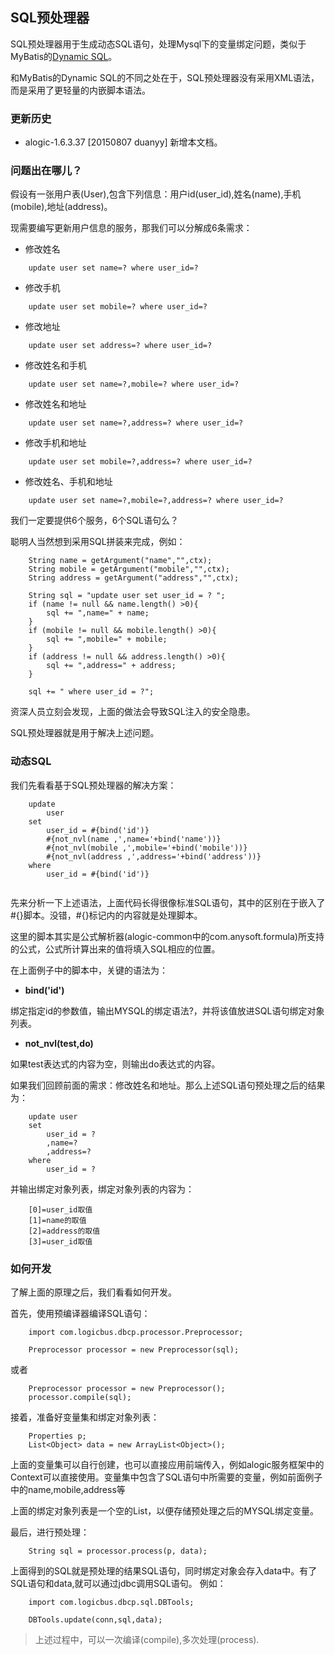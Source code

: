 ## SQL预处理器

SQL预处理器用于生成动态SQL语句，处理Mysql下的变量绑定问题，类似于MyBatis的[Dynamic SQL](http://mybatis.github.io/mybatis-3/dynamic-sql.html)。

和MyBatis的Dynamic SQL的不同之处在于，SQL预处理器没有采用XML语法，而是采用了更轻量的内嵌脚本语法。

### 更新历史
- alogic-1.6.3.37 [20150807 duanyy] 新增本文档。

### 问题出在哪儿？

假设有一张用户表(User),包含下列信息：用户id(user_id),姓名(name),手机(mobile),地址(address)。

现需要编写更新用户信息的服务，那我们可以分解成6条需求：

* 修改姓名
```
	update user set name=? where user_id=?
```
* 修改手机
```
	update user set mobile=? where user_id=?
```
* 修改地址
```
	update user set address=? where user_id=?
```
* 修改姓名和手机
```
	update user set name=?,mobile=? where user_id=?
```
* 修改姓名和地址
```
	update user set name=?,address=? where user_id=?
```
* 修改手机和地址
```
	update user set mobile=?,address=? where user_id=?
```
* 修改姓名、手机和地址
```
	update user set name=?,mobile=?,address=? where user_id=?
```

我们一定要提供6个服务，6个SQL语句么？

聪明人当然想到采用SQL拼装来完成，例如：
```
	String name = getArgument("name","",ctx);
	String mobile = getArgument("mobile","",ctx);
	String address = getArgument("address","",ctx);
	
	String sql = "update user set user_id = ? ";
	if (name != null && name.length() >0){
		sql += ",name=" + name;
	}
	if (mobile != null && mobile.length() >0){
		sql += ",mobile=" + mobile;
	}
	if (address != null && address.length() >0){
		sql += ",address=" + address;
	}	
	
	sql += " where user_id = ?";	
```
资深人员立刻会发现，上面的做法会导致SQL注入的安全隐患。

SQL预处理器就是用于解决上述问题。

### 动态SQL

我们先看看基于SQL预处理器的解决方案：

```
	update 
		user
	set
		user_id = #{bind('id')}	
		#{not_nvl(name ,',name='+bind('name'))}
		#{not_nvl(mobile ,',mobile='+bind('mobile'))}
		#{not_nvl(address ,',address='+bind('address'))}
	where 
		user_id = #{bind('id')}	
		
```

先来分析一下上述语法，上面代码长得很像标准SQL语句，其中的区别在于嵌入了#{}脚本。没错，#{}标记内的内容就是处理脚本。

这里的脚本其实是公式解析器(alogic-common中的com.anysoft.formula)所支持的公式，公式所计算出来的值将填入SQL相应的位置。

在上面例子中的脚本中，关键的语法为：

* **bind('id')**

绑定指定id的参数值，输出MYSQL的绑定语法?，并将该值放进SQL语句绑定对象列表。

* **not_nvl(test,do)**

如果test表达式的内容为空，则输出do表达式的内容。

如果我们回顾前面的需求：修改姓名和地址。那么上述SQL语句预处理之后的结果为：

```
	update user
	set
		user_id = ?
		,name=?
		,address=?
	where 
		user_id = ?
```

并输出绑定对象列表，绑定对象列表的内容为：
```
	[0]=user_id取值
	[1]=name的取值
	[2]=address的取值
	[3]=user_id取值
```

### 如何开发

了解上面的原理之后，我们看看如何开发。

首先，使用预编译器编译SQL语句：
```
	import com.logicbus.dbcp.processor.Preprocessor;
	
	Preprocessor processor = new Preprocessor(sql);
```
或者
```
	Preprocessor processor = new Preprocessor();
	processor.compile(sql);
```

接着，准备好变量集和绑定对象列表：
```
	Properties p;
	List<Object> data = new ArrayList<Object>();
```
上面的变量集可以自行创建，也可以直接应用前端传入，例如alogic服务框架中的Context可以直接使用。变量集中包含了SQL语句中所需要的变量，例如前面例子中的name,mobile,address等

上面的绑定对象列表是一个空的List，以便存储预处理之后的MYSQL绑定变量。

最后，进行预处理：
```
	String sql = processor.process(p, data);
```
上面得到的SQL就是预处理的结果SQL语句，同时绑定对象会存入data中。有了SQL语句和data,就可以通过jdbc调用SQL语句。
例如：
```
	import com.logicbus.dbcp.sql.DBTools;
	
	DBTools.update(conn,sql,data);
```

> 
> 上述过程中，可以一次编译(compile),多次处理(process).
> 

